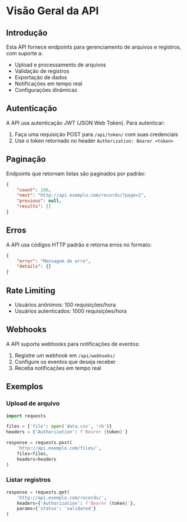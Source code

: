 # Visão Geral da API

## Introdução

Esta API fornece endpoints para gerenciamento de arquivos e registros, com suporte a:

- Upload e processamento de arquivos
- Validação de registros
- Exportação de dados
- Notificações em tempo real
- Configurações dinâmicas

## Autenticação

A API usa autenticação JWT (JSON Web Token). Para autenticar:

1. Faça uma requisição POST para `/api/token/` com suas credenciais
2. Use o token retornado no header `Authorization: Bearer <token>`

## Paginação

Endpoints que retornam listas são paginados por padrão:

```json
{
    "count": 100,
    "next": "http://api.exemplo.com/records/?page=2",
    "previous": null,
    "results": []
}
```

## Erros

A API usa códigos HTTP padrão e retorna erros no formato:

```json
{
    "error": "Mensagem de erro",
    "details": {}
}
```

## Rate Limiting

- Usuários anônimos: 100 requisições/hora
- Usuários autenticados: 1000 requisições/hora

## Webhooks

A API suporta webhooks para notificações de eventos:

1. Registre um webhook em `/api/webhooks/`
2. Configure os eventos que deseja receber
3. Receba notificações em tempo real

## Exemplos

### Upload de arquivo

```python
import requests

files = {'file': open('data.csv', 'rb')}
headers = {'Authorization': f'Bearer {token}'}

response = requests.post(
    'http://api.exemplo.com/files/',
    files=files,
    headers=headers
)
```

### Listar registros

```python
response = requests.get(
    'http://api.exemplo.com/records/',
    headers={'Authorization': f'Bearer {token}'},
    params={'status': 'validated'}
)
``` 